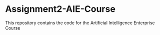# Assignment2-AIE-Course
This repository contains the code for the Artificial Intelligence Enterprise Course
